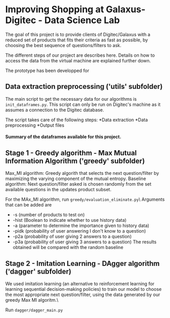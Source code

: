 # Improving Shopping at Galaxus-Digitec - Data Science Lab

The goal of this project is to provide clients of Digitec/Galaxus with a reduced set of products that fits their criteria
as fast as possible, by choosing the best sequence of questions/filters to ask.

The different steps of our project are describes here. Details on how to access the data from the virtual machine are explained further down.

The prototype has been developped for 

## Data extraction preprocessing ('utils' subfolder)
The main script to get the necessary data for our algorithms is `init_dataframes.py`. This script can only be run on Digitec's machine as it assumes a connection to the Digitec database.

The script takes care of the following steps:
    *Data extraction
    *Data preprocessing
    *Output files

#### Summary of the dataframes available for this project. 


## Stage 1 - Greedy algorithm - Max Mutual Information Algorithm ('greedy' subfolder)
Max_MI algorithm: Greedy algorith that selects the next question/filter by maximizing the varying component of the mutual entropy.
Baseline algorithm: Next question/filter asked is chosen randomly from the set available questions in the updates product subset.

For the MAx_MI algorithm, run `greedy/evaluation_eliminate.py`\\
Arguments that can be added are
- -s (number of products to test on)
- -hist (Boolean to indicate whether to use history data)
- -a (parameter to determine the importance given to history data)
- -pidk (probability of user answering I don't know to a question)
- -p2a (probability of user giving 2 answers to a question)
- -p3a (probability of user giving 3 answers to a question)
The results obtained will be compared with the random baseline

## Stage 2 - Imitation Learning - DAgger algorithm ('dagger' subfolder)
We used imitation learning (an alternative to reinforcement learning for learning sequential decision-making policies) to
train our model to choose the most appropriate next question/filter, using the data generated by our greedy Max MI algoritm.\\

Run `dagger/dagger_main.py`
